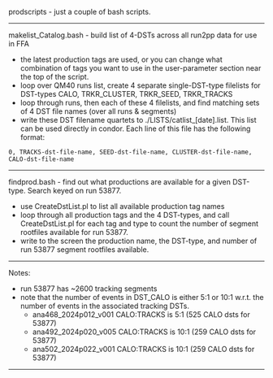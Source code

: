 prodscripts - just a couple of bash scripts. 

------------------------------------------------------

makelist_Catalog.bash - build list of 4-DSTs across all run2pp data for use in FFA
- the latest production tags are used, or you can change what combination of tags you want to use in the user-parameter section near the top of the script.
- loop over QM40 runs list, create 4 separate single-DST-type filelists for DST-types CALO, TRKR_CLUSTER, TRKR_SEED, TRKR_TRACKS
- loop through runs, then each of these 4 filelists, and find matching sets of 4 DST file names (over all runs & segments)
- write these DST filename quartets to ./LISTS/catlist_[date].list. This list can be used directly in condor. Each line of this file has the following format:
```
0, TRACKS-dst-file-name, SEED-dst-file-name, CLUSTER-dst-file-name, CALO-dst-file-name 
```
------------------------------------------------------

findprod.bash - find out what productions are available for a given DST-type. Search keyed on run 53877.
- use CreateDstList.pl to list all available production tag names
- loop through all production tags and the 4 DST-types, and call CreateDstList.pl for each tag and type to count the number of segment rootfiles available for run 53877.
- write to the screen the production name, the DST-type, and number of run 53877 segment rootfiles available.

------------------------------------------------------

Notes:
- run 53877 has ~2600 tracking segments
- note that the number of events in DST_CALO is either 5:1 or 10:1 w.r.t. the number of events in the associated tracking DSTs.
	- ana468_2024p012_v001 CALO:TRACKS is  5:1  (525 CALO dsts for 53877)
	- ana492_2024p020_v005 CALO:TRACKS is 10:1  (259 CALO dsts for 53877)
	- ana502_2024p022_v001 CALO:TRACKS is 10:1  (259 CALO dsts for 53877)

------------------------------------------------------
